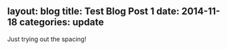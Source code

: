 layout: blog
title: Test Blog Post 1
date: 2014-11-18
categories: update
---

Just trying out the spacing!
